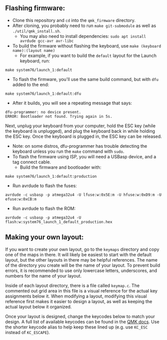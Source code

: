 ## Flashing firmware:
* Clone this repository and `cd` into the `qmk_firmware` directory.
* After cloning, you probably need to run `make git-submodule` as well as `./util/qmk_install.sh`.
   - You may also need to install dependencies: `sudo apt install avrdude gcc-avr avr-libc`
* To build the firmware without flashing the keyboard, use `make (keyboard name):(layout name)`
   - For example, if you want to build the `default` layout for the Launch keyboard, run:
```
make system76/launch_1:default
```
* To flash the firmware, you'll use the same build command, but with `dfu` added to the end:
```
make system76/launch_1:default:dfu
```
   - After it builds, you will see a repeating message that says:
```
dfu-programmer: no device present.
ERROR: Bootloader not found. Trying again in 5s.
```
Next, unplug your keyboard from your computer, hold the ESC key (while the keyboard is unplugged), and plug the keyboard back in while holding the ESC key. Once the keyboard is plugged in, the ESC key can be released.
* Note: on some distros, dfu-programmer has trouble detecting the keyboard unless you run the `make` command with `sudo`.
* To flash the firmware using ISP, you will need a USBasp device, and a tag connect cable.
  - Build the firmware and bootloader with:
```
make system76/launch_1:default:production
```
  - Run avrdude to flash the fuses:
```
avrdude -c usbasp -p atmega32u4 -U lfuse:w:0x5E:m -U hfuse:w:0xD9:m -U efuse:w:0xCB:m
```
  - Run avrdude to flash the ROM:
```
avrdude -c usbasp -p atmega32u4 -U flash:w:system76_launch_1_default_production.hex
```

## Making your own layout:
If you want to create your own layout, go to the `keymaps` directory and copy one of the maps in there. It will likely be easiest to start with the default layout, but the other layouts in there may be helpful references. The name of the directory you create will be the name of your layout. To prevent build errors, it is recommended to use only lowercase letters, underscores, and numbers for the name of your layout.

Inside of each layout directory, there is a file called `keymap.c`. The commented out grid area in this file is a visual reference for the actual key assignments below it. When modifying a layout, modifying this visual reference first makes it easier to design a layout, as well as keeping the actual layout below it organized.

Once your layout is designed, change the keycodes below to match your design. A full list of available keycodes can be found in the [QMK docs](https://docs.qmk.fm/#/keycodes). Use the shorter keycode alias to help keep these lined up (e.g. use `KC_ESC` instead of `KC_ESCAPE`).

